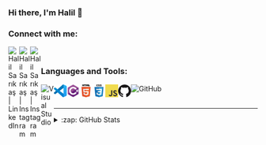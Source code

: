 ### Hi there, I'm Halil  👋 
### Connect with me:
[<img align="left" alt="Halil Sarıkaş | LinkedIn" width="22px" src="https://cdn.jsdelivr.net/npm/simple-icons@v3/icons/linkedin.svg" />](https://www.linkedin.com/in/halil-sar%C4%B1ka%C5%9F-182a6a216/)
[<img align="left" alt="Halil Sarıkaş | Instagram" width="22px" src="https://cdn.jsdelivr.net/npm/simple-icons@v3/icons/instagram.svg" />](https://www.instagram.com/midnight.person/)
[<img align="left" alt="Halil Sarıkaş | Instagram" width="22px" src="https://w7.pngwing.com/pngs/111/717/png-transparent-computer-icons-gmail-google-logo-gmail-angle-text-triangle.png" />](mailto:contact@halilsarikas.com?Subject=Merhaba)

<br />

### Languages and Tools:
[<img align="left" alt="Visual Studio" width="26px" src="https://cdn.worldvectorlogo.com/logos/visual-studio-2013.svg" />](https://github.com/HalilSarikas)
[<img align="left" alt="Visual Studio Code" width="26px" src="https://raw.githubusercontent.com/github/explore/80688e429a7d4ef2fca1e82350fe8e3517d3494d/topics/visual-studio-code/visual-studio-code.png" />](https://github.com/HalilSarikas)
[<img align="left" alt="C#" width="26px" src="https://raw.githubusercontent.com/izumin5210/emojipack-for-devicon/master/png/csharp.png" />](https://github.com/HalilSarikas)
[<img align="left" alt="HTML5" width="26px" src="https://raw.githubusercontent.com/github/explore/80688e429a7d4ef2fca1e82350fe8e3517d3494d/topics/html/html.png" />](https://github.com/HalilSarikas)
[<img align="left" alt="CSS3" width="26px" src="https://raw.githubusercontent.com/github/explore/80688e429a7d4ef2fca1e82350fe8e3517d3494d/topics/css/css.png" />](https://github.com/HalilSarikas)
[<img align="left" alt="JavaScript" width="26px" src="https://raw.githubusercontent.com/github/explore/80688e429a7d4ef2fca1e82350fe8e3517d3494d/topics/javascript/javascript.png" />](https://github.com/HalilSarikas)
[<img align="left" alt="GitHub" width="26px" src="https://raw.githubusercontent.com/github/explore/78df643247d429f6cc873026c0622819ad797942/topics/github/github.png" />](https://github.com/HalilSarikas)
[<img align="left" alt="GitHub" height="26" src="https://camo.githubusercontent.com/2fd20815f3b0a17768b1ee8429517c9f2e6ad5943681fbf09b8afed5fc72e306/68747470733a2f2f677265656e7769726569742e636f6d2f77702d636f6e74656e742f75706c6f6164732f323031332f30352f73716c2d7365727665722d65787072657373312e706e67" />](https://github.com/HalilSarikas)


<br />
<br />

---

</details>

<details>
  <summary>:zap: GitHub Stats</summary>

  <img align="left" alt="codeSTACKr's GitHub Stats" src="https://github-readme-stats.vercel.app/api?username=halilsarikas&count_private=true&show_icons=true&theme=radical&hide_rank=false" />

</details>
